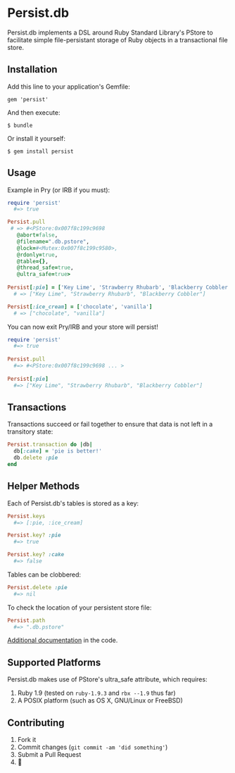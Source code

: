 # Persist.db

Persist.db implements a DSL around Ruby Standard Library's PStore to facilitate simple file-persistant storage of Ruby objects in a transactional file store.

## Installation

Add this line to your application's Gemfile:

    gem 'persist'

And then execute:

    $ bundle

Or install it yourself:

    $ gem install persist

## Usage

Example in Pry (or IRB if you must):

```ruby
require 'persist'
  #=> true

Persist.pull
 # => #<PStore:0x007f8c199c9698
   @abort=false,
   @filename=".db.pstore",
   @lock=#<Mutex:0x007f8c199c9580>,
   @rdonly=true,
   @table={},
   @thread_safe=true,
   @ultra_safe=true>
  
Persist[:pie] = ['Key Lime', 'Strawberry Rhubarb', 'Blackberry Cobbler']
  # => ["Key Lime", "Strawberry Rhubarb", "Blackberry Cobbler"]

Persist[:ice_cream] = ['chocolate', 'vanilla']
  # => ["chocolate", "vanilla"]
```

You can now exit Pry/IRB and your store will persist!

```ruby
require 'persist'
  #=> true
  
Persist.pull
  #=> #<PStore:0x007f8c199c9698 ... >
  
Persist[:pie]
  #=> ["Key Lime", "Strawberry Rhubarb", "Blackberry Cobbler"]
```

## Transactions

Transactions succeed or fail together to ensure that data is not left in a transitory state:

```ruby
Persist.transaction do |db|
  db[:cake] = 'pie is better!'
  db.delete :pie
end
```

## Helper Methods

Each of Persist.db's tables is stored as a key:

```ruby
Persist.keys
  #=> [:pie, :ice_cream]

Persist.key? :pie
  #=> true

Persist.key? :cake
  #=> false
```

Tables can be clobbered:

```ruby
Persist.delete :pie
  #=> nil
```

To check the location of your persistent store file:

```ruby
Persist.path
  #=> ".db.pstore"
```

[Additional documentation](https://github.com/Havenwood/persist/blob/master/lib/persist/persist.rb) in the code.

## Supported Platforms

Persist.db makes use of PStore's ultra_safe attribute, which requires:

1. Ruby 1.9 (tested on `ruby-1.9.3` and `rbx --1.9` thus far)
2. A POSIX platform (such as OS X, GNU/Linux or FreeBSD)

## Contributing

1. Fork it
2. Commit changes (`git commit -am 'did something'`)
3. Submit a Pull Request
4. :cake:
